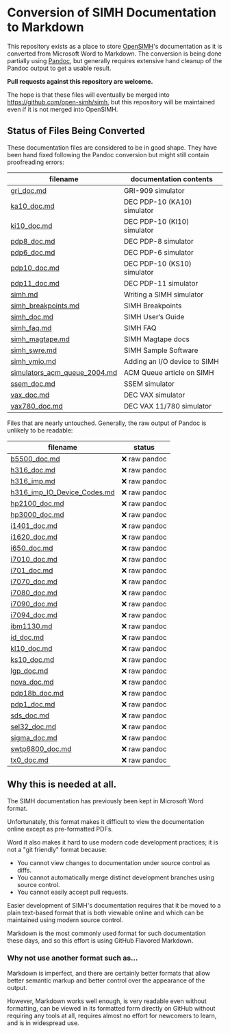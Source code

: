 # Conversion of SIMH Documentation to Markdown

This repository exists as a place to store
[OpenSIMH](https://opensimh.org)'s documentation as it is converted
from Microsoft Word to Markdown. The conversion is being done
partially using [Pandoc](https://pandoc.org), but generally requires
extensive hand cleanup of the Pandoc output to get a usable result.

**Pull requests against this repository are welcome.**

The hope is that these files will eventually be merged into
<https://github.com/open-simh/simh>, but this repository will be
maintained even if it is not merged into OpenSIMH.

## Status of Files Being Converted

These documentation files are considered to be in good shape. They
have been hand fixed following the Pandoc conversion but might still
contain proofreading errors:

| filename                          | documentation contents      |
|-----------------------------------|-----------------------------|
| [gri_doc.md](docs/gri_doc.md)     | GRI-909 simulator           |
| [ka10_doc.md](docs/ka10_doc.md)   | DEC PDP-10 (KA10) simulator |
| [ki10_doc.md](docs/ki10_doc.md)   | DEC PDP-10 (KI10) simulator |
| [pdp8_doc.md](docs/pdp8_doc.md)   | DEC PDP-8 simulator         |
| [pdp6_doc.md](docs/pdp6_doc.md)   | DEC PDP-6 simulator         |
| [pdp10_doc.md](docs/pdp10_doc.md) | DEC PDP-10 (KS10) simulator |
| [pdp11_doc.md](docs/pdp11_doc.md) | DEC PDP-11 simulator        |
| [simh.md](docs/simh.md)           | Writing a SIMH simulator    |
| [simh_breakpoints.md](docs/simh_breakpoints.md) | SIMH Breakpoints |
| [simh_doc.md](docs/simh_doc.md) | SIMH User’s Guide |
| [simh_faq.md](docs/simh_faq.md) | SIMH FAQ |
| [simh_magtape.md](docs/simh_magtape.md) | SIMH Magtape docs |
| [simh_swre.md](docs/simh_swre.md) | SIMH Sample Software |
| [simh_vmio.md](docs/simh_vmio.md) | Adding an I/O device to SIMH |
| [simulators_acm_queue_2004.md](docs/simulators_acm_queue_2004.md) | ACM Queue article on SIMH |
| [ssem_doc.md](docs/ssem_doc.md) | SSEM simulator |
| [vax_doc.md](docs/vax_doc.md) | DEC VAX simulator |
| [vax780_doc.md](docs/vax780_doc.md) | DEC VAX 11/780 simulator |

Files that are nearly untouched. Generally, the raw output of Pandoc
is unlikely to be readable:

| filename                          | status        |
|-----------------------------------|---------------|
| [b5500_doc.md](docs/b5500_doc.md) | ❌ raw pandoc |
| [h316_doc.md](docs/h316_doc.md)   | ❌ raw pandoc |
| [h316_imp.md](docs/h316_imp.md)   | ❌ raw pandoc |
| [h316_imp_IO_Device_Codes.md](docs/h316_imp_IO_Device_Codes.md) | ❌ raw pandoc |
| [hp2100_doc.md](docs/hp2100_doc.md)     | ❌ raw pandoc |
| [hp3000_doc.md](docs/hp3000_doc.md)     | ❌ raw pandoc |
| [i1401_doc.md](docs/i1401_doc.md)       | ❌ raw pandoc |
| [i1620_doc.md](docs/i1620_doc.md)       | ❌ raw pandoc |
| [i650_doc.md](docs/i650_doc.md)         | ❌ raw pandoc |
| [i7010_doc.md](docs/i7010_doc.md)       | ❌ raw pandoc |
| [i701_doc.md](docs/i701_doc.md)         | ❌ raw pandoc |
| [i7070_doc.md](docs/i7070_doc.md)       | ❌ raw pandoc |
| [i7080_doc.md](docs/i7080_doc.md)       | ❌ raw pandoc |
| [i7090_doc.md](docs/i7090_doc.md)       | ❌ raw pandoc |
| [i7094_doc.md](docs/i7094_doc.md)       | ❌ raw pandoc |
| [ibm1130.md](docs/ibm1130.md)           | ❌ raw pandoc |
| [id_doc.md](docs/id_doc.md)             | ❌ raw pandoc |
| [kl10_doc.md](docs/kl10_doc.md)         | ❌ raw pandoc |
| [ks10_doc.md](docs/ks10_doc.md)         | ❌ raw pandoc |
| [lgp_doc.md](docs/lgp_doc.md)           | ❌ raw pandoc |
| [nova_doc.md](docs/nova_doc.md)         | ❌ raw pandoc |
| [pdp18b_doc.md](docs/pdp18b_doc.md)     | ❌ raw pandoc |
| [pdp1_doc.md](docs/pdp1_doc.md)         | ❌ raw pandoc |
| [sds_doc.md](docs/sds_doc.md)           | ❌ raw pandoc |
| [sel32_doc.md](docs/sel32_doc.md)       | ❌ raw pandoc |
| [sigma_doc.md](docs/sigma_doc.md)       | ❌ raw pandoc |
| [swtp6800_doc.md](docs/swtp6800_doc.md) | ❌ raw pandoc |
| [tx0_doc.md](docs/tx0_doc.md)           | ❌ raw pandoc |


## Why this is needed at all.

The SIMH documentation has previously been kept in Microsoft Word
format.

Unfortunately, this format makes it difficult to view the
documentation online except as pre-formatted PDFs.

Word it also makes it hard to use modern code development practices;
it is not a "git friendly" format because:

- You cannot view changes to documentation under source control as
  diffs.
- You cannot automatically merge distinct development branches using
  source control.
- You cannot easily accept pull requests.

Easier development of SIMH's documentation requires that it be moved
to a plain text-based format that is both viewable online and which
can be maintained using modern source control.

Markdown is the most commonly used format for such documentation these
days, and so this effort is using GitHub Flavored Markdown.

### Why not use another format such as...

Markdown is imperfect, and there are certainly better formats that
allow better semantic markup and better control over the appearance of
the output.

However, Markdown works well enough, is very readable even without
formatting, can be viewed in its formatted form directly on GitHub
without requiring any tools at all, requires almost no effort for
newcomers to learn, and is in widespread use.
